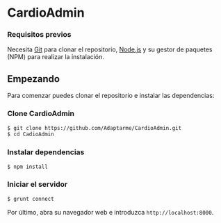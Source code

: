 # CardioAdmin

### Requisitos previos
Necesita [Git](http://git-scm.com/) para clonar el repositorio, [Node.js](http://nodejs.org/) y su gestor de paquetes (NPM) para realizar la instalación.

## Empezando
Para comenzar puedes clonar el repositorio e instalar las dependencias:

### Clone CardioAdmin
```bash
$ git clone https://github.com/Adaptarme/CardioAdmin.git
$ cd CadioAdmin
```

### Instalar dependencias
```bash
$ npm install
```

### Iniciar el servidor
```bash
$ grunt connect
```

Por último, abra su navegador web e introduzca `http://localhost:8000`.